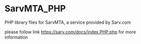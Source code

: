 # SarvMTA_PHP
PHP library files for SarvMTA, a service provided by Sarv.com

please follow link https://sarv.com/docs/index.PHP.php for more information
